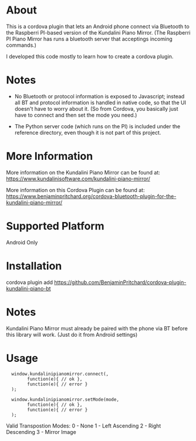 
# About

This is a cordova plugin that lets an Android phone connect via Bluetooth to the Raspberri PI-based version of the Kundalini Piano Mirror. (The Raspberri PI Piano Mirror has runs a bluetooth server that acceptings incoming commands.)

I developed this code mostly to learn how to create a cordova plugin.

# Notes

* No Bluetooth or protocol information is exposed to Javascript; instead all BT and protocol information is handled in native code, so that the UI doesn't have to worry about it. (So from Cordova, you basically just have to connect and then set the mode you need.)

* The Python server code (which runs on the PI) is included under the reference directory, even though it is not part of this project.

# More Information

More information on the Kundalini Piano Mirror can be found at:
https://www.kundalinisoftware.com/kundalini-piano-mirror/   

More information on this Cordova Plugin can be found at: 
https://www.benjaminpritchard.org/cordova-bluetooth-plugin-for-the-kundalini-piano-mirror/

# Supported Platform
Android Only

# Installation

cordova plugin add https://github.com/BenjaminPritchard/cordova-plugin-kundalini-piano-bt

# Notes

Kundalini Piano Mirror must already be paired with the phone via BT before this library will work. (Just do it from Android settings)

# Usage

      window.kundalinipianomirror.connect(,
            function(e){ // ok },
            function(e){ // error }
      );

      window.kundalinipianomirror.setMode(mode,
            function(e){ // ok },
            function(e){ // error }
      );

Valid Transpostion Modes:
    0 - None
    1 - Left Ascending
    2 - Right Descending
    3 - Mirror Image

